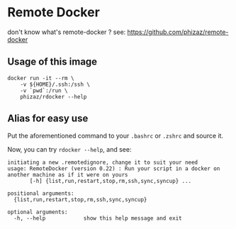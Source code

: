 # Remote Docker

don't know what's remote-docker ? see: https://github.com/phizaz/remote-docker

## Usage of this image

```
docker run -it --rm \
    -v ${HOME}/.ssh:/ssh \
    -v `pwd`:/run \
    phizaz/rdocker --help
```

## Alias for easy use

Put the aforementioned command to your `.bashrc` or `.zshrc` and source it.

Now, you can try `rdocker --help`, and see:

```
initiating a new .remotedignore, change it to suit your need
usage: RemoteDocker (version 0.22) : Run your script in a docker on another machine as if it were on yours
       [-h] {list,run,restart,stop,rm,ssh,sync,syncup} ...

positional arguments:
  {list,run,restart,stop,rm,ssh,sync,syncup}

optional arguments:
  -h, --help            show this help message and exit
```